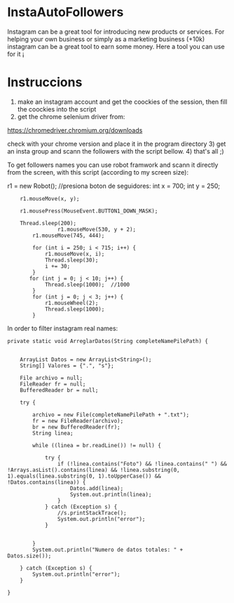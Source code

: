 # InstaAutoFollowers

Instagram can be a great tool for introducing new products or services. For helping your own business or simply as a marketing business (+10k) instagram can be a great tool to earn some money. Here a tool you can use for it ¡

# Instruccions

1) make an instagram account and get the coockies of the session, then fill the coockies into the script
2) get the chrome selenium driver from:

https://chromedriver.chromium.org/downloads

check with your chrome version and place it in the program directory
3) get an insta group and scann the followers with the script bellow.
4) that's all ;)


To get followers names you can use robot framwork and scann it directly from the screen, with this script (according to my screen size):

   r1 = new Robot();
        //presiona boton de seguidores:
        int x = 700;
        int y = 250;

        r1.mouseMove(x, y);

        r1.mousePress(MouseEvent.BUTTON1_DOWN_MASK);

        Thread.sleep(200);
                    r1.mouseMove(530, y + 2);
            r1.mouseMove(745, 444);

            for (int i = 250; i < 715; i++) {
                r1.mouseMove(x, i);
                Thread.sleep(30);
                i += 30;
            }
           for (int j = 0; j < 10; j++) {
                Thread.sleep(1000);  //1000
            }
            for (int j = 0; j < 3; j++) {
                r1.mouseWheel(2);
                Thread.sleep(1000);
            }

In order to filter instagram real names:

    private static void ArreglarDatos(String completeNamePilePath) {


        ArrayList Datos = new ArrayList<String>();
        String[] Valores = {".", "s"};

        File archivo = null;
        FileReader fr = null;
        BufferedReader br = null;

        try {

            archivo = new File(completeNamePilePath + ".txt");
            fr = new FileReader(archivo);
            br = new BufferedReader(fr);
            String linea;

            while ((linea = br.readLine()) != null) {

                try {
                    if (!linea.contains("Foto") && !linea.contains(" ") && !Arrays.asList().contains(linea) && !linea.substring(0, 1).equals(linea.substring(0, 1).toUpperCase()) && !Datos.contains(linea)) {
                        Datos.add(linea);
                        System.out.println(linea);
                    }
                } catch (Exception s) {
                    //s.printStackTrace();
                    System.out.println("error");
                }


            }
            System.out.println("Numero de datos totales: " + Datos.size());

        } catch (Exception s) {
            System.out.println("error");
        }

    }


